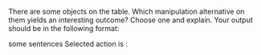 There are some objects on the table. Which manipulation alternative on them yields an interesting outcome? Choose one and explain.
Your output should be in the following format:

<reasoning> some sentences </reasoning>
Selected action is : <number of the selected action>

